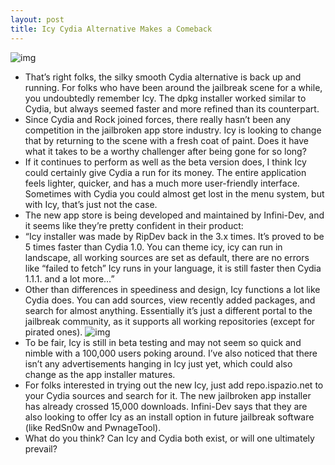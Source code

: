 ```yaml
---
layout: post
title: Icy Cydia Alternative Makes a Comeback
---
```

![img](http://media.idownloadblog.com/wp-content/uploads/2011/05/icy-header.png)
* That’s right folks, the silky smooth Cydia alternative is back up and running. For folks who have been around the jailbreak scene for a while, you undoubtedly remember Icy. The dpkg installer worked similar to Cydia, but always seemed faster and more refined than its counterpart.
* Since Cydia and Rock joined forces, there really hasn’t been any competition in the jailbroken app store industry. Icy is looking to change that by returning to the scene with a fresh coat of paint. Does it have what it takes to be a worthy challenger after being gone for so long?
* If it continues to perform as well as the beta version does, I think Icy could certainly give Cydia a run for its money. The entire application feels lighter, quicker, and has a much more user-friendly interface. Sometimes with Cydia you could almost get lost in the menu system, but with Icy, that’s just not the case.
* The new app store is being developed and maintained by Infini-Dev, and it seems like they’re pretty confident in their product:
* “Icy installer was made by RipDev back in the 3.x times. It’s proved to be 5 times faster than Cydia 1.0. You can theme icy, icy can run in landscape, all working sources are set as default, there are no errors like “failed to fetch” Icy runs in your language, it is still faster then Cydia 1.1.1. and a lot more…”
* Other than differences in speediness and design, Icy functions a lot like Cydia does. You can add sources, view recently added packages, and search for almost anything. Essentially it’s just a different portal to the jailbreak community, as it supports all working repositories (except for pirated ones).
![img](http://media.idownloadblog.com/wp-content/uploads/2011/05/icy-categories-e1304268345762.png)
* To be fair, Icy is still in beta testing and may not seem so quick and nimble with a 100,000 users poking around. I’ve also noticed that there isn’t any advertisements hanging in Icy just yet, which could also change as the app installer matures.
* For folks interested in trying out the new Icy, just add repo.ispazio.net to your Cydia sources and search for it. The new jailbroken app installer has already crossed 15,000 downloads. Infini-Dev says that they are also looking to offer Icy as an install option in future jailbreak software (like RedSn0w and PwnageTool).
* What do you think? Can Icy and Cydia both exist, or will one ultimately prevail?

